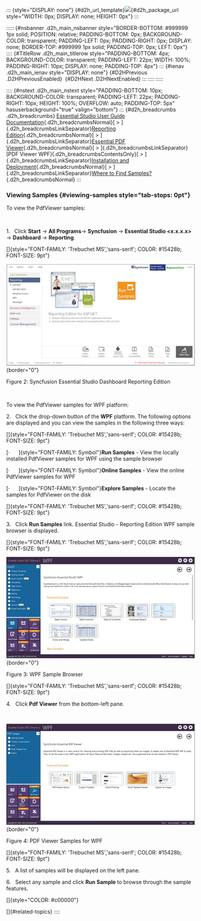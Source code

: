 ::: {style="DISPLAY: none"}
[](ms-xhelp:///?Id=d2h_url_template){#d2h_url_template}![](!package_url!){#d2h_package_url style="WIDTH: 0px; DISPLAY: none; HEIGHT: 0px"}
:::

::::: {#nsbanner .d2h_main_nsbanner style="BORDER-BOTTOM: #999999 1px solid; POSITION: relative; PADDING-BOTTOM: 0px; BACKGROUND-COLOR: transparent; PADDING-LEFT: 0px; PADDING-RIGHT: 0px; DISPLAY: none; BORDER-TOP: #999999 1px solid; PADDING-TOP: 0px; LEFT: 0px"}
:::: {#TitleRow .d2h_main_titlerow style="PADDING-BOTTOM: 4px; BACKGROUND-COLOR: transparent; PADDING-LEFT: 22px; WIDTH: 100%; PADDING-RIGHT: 10px; DISPLAY: none; PADDING-TOP: 4px"}
::: {#ienav .d2h_main_ienav style="DISPLAY: none"}
[](ms-xhelp:///?Id=7766b63a-abfc-4a89-bd1a-2ac93abec58e){#D2HPrevious .D2HPreviousEnabled}  [](ms-xhelp:///?Id=b1fd6076-ba86-409d-befd-9edfcf1da6bf){#D2HNext .D2HNextEnabled}
:::
::::
:::::

:::: {#nstext .d2h_main_nstext style="PADDING-BOTTOM: 10px; BACKGROUND-COLOR: transparent; PADDING-LEFT: 22px; PADDING-RIGHT: 10px; HEIGHT: 100%; OVERFLOW: auto; PADDING-TOP: 5px" hasuserbackground="true" valign="bottom"}
::: {#d2h_breadcrumbs .d2h_breadcrumbs}
[Essential Studio User Guide Documentation](ms-xhelp:///?Id=12457748-09e3-4d74-a240-8e049cedf030){.d2h_breadcrumbsNormal}[ \> ]{.d2h_breadcrumbsLinkSeparator}[Reporting Edition](ms-xhelp:///?Id=027aa5b6-6676-4f93-ad23-c20e8c45792e){.d2h_breadcrumbsNormal}[ \> ]{.d2h_breadcrumbsLinkSeparator}[Essential PDF Viewer](ms-xhelp:///?Id=72561ebd-77ed-4f2a-94a7-2b4b635d1dd6){.d2h_breadcrumbsNormal}[ \> ]{.d2h_breadcrumbsLinkSeparator}[PDF Viewer WPF]{.d2h_breadcrumbsContentsOnly}[ \> ]{.d2h_breadcrumbsLinkSeparator}[Installation and Deployment](ms-xhelp:///?Id=a383ef4a-ef56-41b6-9c92-c4168deaedd2){.d2h_breadcrumbsNormal}[ \> ]{.d2h_breadcrumbsLinkSeparator}[Where to Find Samples?](ms-xhelp:///?Id=4fcf4713-1be5-4113-b82f-f14ae93cf9c3){.d2h_breadcrumbsNormal}
:::

### Viewing Samples {#viewing-samples style="tab-stops: 0pt"}

To view the PdfViewer samples:

 

1.   Click **Start** -\> **All Programs**-\> **Syncfusion** -\> **Essential Studio \<x.x.x.x\>** -\> **Dashboard** -\> **Reporting**.

[]{style="FONT-FAMILY: 'Trebuchet MS','sans-serif'; COLOR: #15428b; FONT-SIZE: 9pt"} 

![](ImagesExt/image31_2.png){border="0"}

Figure 2: Syncfusion Essential Studio Dashboard Reporting Edition

 

To view the PdfViewer samples for WPF platform:

2.   Click the drop-down button of the **WPF** platform. The following options are displayed and you can view the samples in the following three ways:

[]{style="FONT-FAMILY: 'Trebuchet MS','sans-serif'; COLOR: #15428b; FONT-SIZE: 9pt"} 

[·      ]{style="FONT-FAMILY: Symbol"}**Run Samples** - View the locally installed PdfViewer samples for WPF using the sample browser

[·      ]{style="FONT-FAMILY: Symbol"}**Online Samples** - View the online PdfViewer samples for WPF

[·      ]{style="FONT-FAMILY: Symbol"}**Explore Samples** - Locate the samples for PdfViewer on the disk

[]{style="FONT-FAMILY: 'Trebuchet MS','sans-serif'; COLOR: #15428b; FONT-SIZE: 9pt"} 

3.   Click **Run Samples** link. Essential Studio - Reporting Edition WPF sample browser is displayed.

[]{style="FONT-FAMILY: 'Trebuchet MS','sans-serif'; COLOR: #15428b; FONT-SIZE: 9pt"} 

![](ImagesExt/image31_3.jpg){border="0"}

Figure 3: WPF Sample Browser

[]{style="FONT-FAMILY: 'Trebuchet MS','sans-serif'; COLOR: #15428b; FONT-SIZE: 9pt"} 

4.   Click **Pdf** **Viewer** from the bottom-left pane.

 

![](ImagesExt/image31_4.jpg){border="0"}

Figure 4: PDF Viewer Samples for WPF

[]{style="FONT-FAMILY: 'Trebuchet MS','sans-serif'; COLOR: #15428b; FONT-SIZE: 9pt"} 

5.   A list of samples will be displayed on the left pane.

6.   Select any sample and click **Run Sample** to browse through the sample features.

[]{style="COLOR: #c00000"} 

[]{#related-topics}
::::
